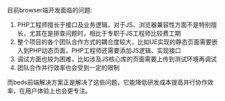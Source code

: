 
目前browser端开发面临的问题:  

1. PHP工程师擅长于接口及业务逻辑，对于JS、浏览器兼容性方面不是特别擅长，尤其在是排查问题时，相比于专职于JS工程师比较费工期
2. 整个项目的各个团队合作方式的耦合度较大，比如UE实现的静态页面需要嵌入到PHP动态页面，PHP工程师还需要添加JS逻辑、实现接口
3. 调试方面也较为困难，比如涉及JS核心库的页面需要上传到测试环境再调试
4. 团队合作并行效率也会受到一定的限制
        
而beds前端解决方案正是解决了这些问题，它能降低研发成本提高并行协作效率，在用户体验上也会更专注。